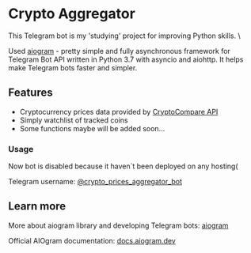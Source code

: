 # Crypto Aggregator
This Telegram bot is my 'studying' project for improving Python skills. \

Used [aiogram](https://pypi.org/project/aiogram/) - pretty simple and fully asynchronous framework for Telegram Bot API written in Python 3.7 with asyncio and aiohttp. It helps make Telegram bots faster and simpler.

## Features 
- Cryptocurrency prices data provided by [CryptoCompare API](https://min-api.cryptocompare.com/documentation)
- Simply watchlist of tracked coins
- Some functions maybe will be added soon...

### Usage
Now bot is disabled because it haven`t been deployed on any hosting(

Telegram username: [@crypto_prices_aggregator_bot](https://t.me/crypto_prices_aggregator_bot)

## Learn more

More about aiogram library and developing Telegram bots: [aiogram](https://github.com/aiogram/aiogram)

Official AIOgram documentation: [docs.aiogram.dev](https://docs.aiogram.dev/en/latest/)
